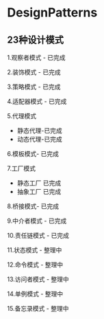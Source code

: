 # DesignPatterns 
## 23种设计模式

1.观察者模式 - 已完成 

2.装饰模式 - 已完成

3.策略模式 - 已完成

4.适配器模式 - 已完成

5.代理模式 
 *  静态代理-已完成
 *  动态代理-已完成

6.模板模式- 已完成

7.工厂模式 
 *  静态工厂 已完成
 *  抽象工厂 已完成

8.桥接模式- 已完成

9.中介者模式 - 已完成

10.责任链模式 - 已完成

11.状态模式 - 整理中

12.命令模式 - 整理中

13.访问者模式 - 整理中

14.单例模式 - 整理中

15.备忘录模式 - 整理中




